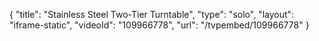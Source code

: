 {
    "title": "Stainless Steel Two-Tier Turntable",
    "type": "solo",
    "layout": "iframe-static",
    "videoId": "109966778",
    "url": "\/tvpembed\/109966778"
}